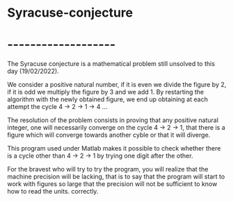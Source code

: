 # Syracuse-conjecture
# -------------------


The Syracuse conjecture is a mathematical problem still unsolved to this day (19/02/2022).

We consider a positive natural number, if it is even we divide the figure by 2, if it is odd we multiply the figure by 3 and we add 1. By restarting the algorithm with the newly obtained figure, we end up obtaining at each attempt the cycle 4 -> 2 -> 1 -> 4 ...

The resolution of the problem consists in proving that any positive natural integer, one will necessarily converge on the cycle 4 -> 2 -> 1, that there is a figure which will converge towards another cyble or that it will diverge.

This program used under Matlab makes it possible to check whether there is a cycle other than 4 -> 2 -> 1 by trying one digit after the other.

For the bravest who will try to try the program, you will realize that the machine precision will be lacking, that is to say that the program will start to work with figures so large that the precision will not be sufficient to know how to read the units. correctly. 
